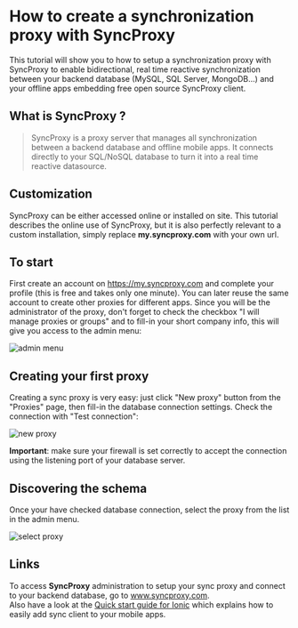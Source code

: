 
# How to create a synchronization proxy with SyncProxy
This tutorial will show you to how to setup a synchronization proxy with SyncProxy to enable bidirectional, real time reactive synchronization between your backend database (MySQL, SQL Server, MongoDB...) and your offline apps embedding free open source SyncProxy client.

## What is SyncProxy ?
>SyncProxy is a proxy server that manages all synchronization between a backend database and offline mobile apps. It connects directly to your SQL/NoSQL database to turn it into a real time reactive datasource.

## Customization
SyncProxy can be either accessed online or installed on site. This tutorial describes the online use of SyncProxy, but it is also perfectly relevant to a custom installation, simply replace **my.syncproxy.com** with your own url.

## To start
First create an account on https://my.syncproxy.com and complete your profile (this is free and takes only one minute). You can later reuse the same account to create other proxies for different apps.
Since you will be the administrator of the proxy, don't forget to check the checkbox "I will manage proxies or groups" and to fill-in your short company info, this will give you access to the admin menu:

![admin menu](https://raw.githubusercontent.com/syncproxy/syncproxy-quickstart/master/admin-menu.png)

## Creating your first proxy
Creating a sync proxy is very easy: just click "New proxy" button from the "Proxies" page, then fill-in the database connection settings. Check the connection with "Test connection":

![new proxy](https://raw.githubusercontent.com/syncproxy/syncproxy-quickstart/master/new-proxy.png)

**Important**: make sure your firewall is set correctly to accept the connection using the listening port of your database server.

## Discovering the schema
Once your have checked database connection, select the proxy from the list in the admin menu.

![select proxy](https://raw.githubusercontent.com/syncproxy/syncproxy-quickstart/master/select-proxy.png)

## Links
To access **SyncProxy** administration to setup your sync proxy and connect to your backend database, go to www.syncproxy.com.  
Also have a look at the [Quick start guide for Ionic](https://github.com/SyncProxy/syncproxy-quickstart-ionic) which explains how to easily add sync client to your mobile apps.
